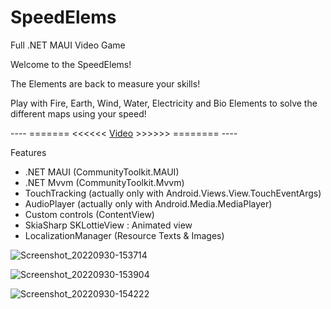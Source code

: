 # SpeedElems
Full .NET MAUI Video Game

Welcome to the SpeedElems!

The Elements are back to measure your skills!

Play with Fire, Earth, Wind, Water, Electricity and Bio Elements to solve the different maps using your speed!

----  =======  <<<<<<   [Video](https://www.youtube.com/watch?v=8uzBPyHnYEI)   >>>>>>  ========  ----

Features
- .NET MAUI (CommunityToolkit.MAUI)
- .NET Mvvm (CommunityToolkit.Mvvm)
- TouchTracking (actually only with Android.Views.View.TouchEventArgs)
- AudioPlayer (actually only with Android.Media.MediaPlayer)
- Custom controls (ContentView)
- SkiaSharp SKLottieView : Animated view
- LocalizationManager (Resource Texts & Images)

![Screenshot_20220930-153714](https://user-images.githubusercontent.com/3485946/200548872-a879fadc-1dbe-4bf4-8a84-50b8877efae7.jpg)

![Screenshot_20220930-153904](https://user-images.githubusercontent.com/3485946/200548991-9b12ed59-3a58-4c26-ac1b-255d3736a10f.jpg)

![Screenshot_20220930-154222](https://user-images.githubusercontent.com/3485946/200548930-ce5722d3-9535-470f-a816-e7c59e1ad24a.jpg)
